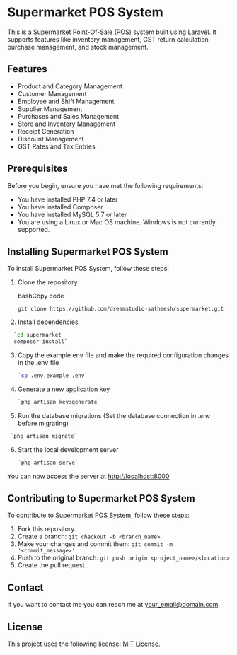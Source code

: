 # Supermarket POS System

This is a Supermarket Point-Of-Sale (POS) system built using Laravel. It supports features like inventory management, GST return calculation, purchase management, and stock management.

## Features

-   Product and Category Management
-   Customer Management
-   Employee and Shift Management
-   Supplier Management
-   Purchases and Sales Management
-   Store and Inventory Management
-   Receipt Generation
-   Discount Management
-   GST Rates and Tax Entries

## Prerequisites

Before you begin, ensure you have met the following requirements:

-   You have installed PHP 7.4 or later
-   You have installed Composer
-   You have installed MySQL 5.7 or later
-   You are using a Linux or Mac OS machine. Windows is not currently supported.

## Installing Supermarket POS System

To install Supermarket POS System, follow these steps:

1.  Clone the repository
    
    bashCopy code
    
    `git clone https://github.com/dreamstudio-satheesh/supermarket.git` 
    
2.  Install dependencies
    
 
  ```sh    
    `cd supermarket
    composer install` 
  ```
    
3.  Copy the example env file and make the required configuration changes in the .env file
    

    ```sh
    `cp .env.example .env` 
    ```
    
4.  Generate a new application key
    

    ```sh
    `php artisan key:generate` 
    ```
    
5.  Run the database migrations (Set the database connection in .env before migrating)
    
    
    
   ```sh
    `php artisan migrate` 
   ```
    
6.  Start the local development server
    
   
    ```python
    `php artisan serve` 
    ```
    

You can now access the server at [http://localhost:8000](http://localhost:8000/)

## Contributing to Supermarket POS System

To contribute to Supermarket POS System, follow these steps:

1.  Fork this repository.
2.  Create a branch: `git checkout -b <branch_name>`.
3.  Make your changes and commit them: `git commit -m '<commit_message>'`
4.  Push to the original branch: `git push origin <project_name>/<location>`
5.  Create the pull request.

## Contact

If you want to contact me you can reach me at [your_email@domain.com](mailto:your_email@domain.com).

## License

This project uses the following license: [MIT License](https://chat.openai.com/c/link).